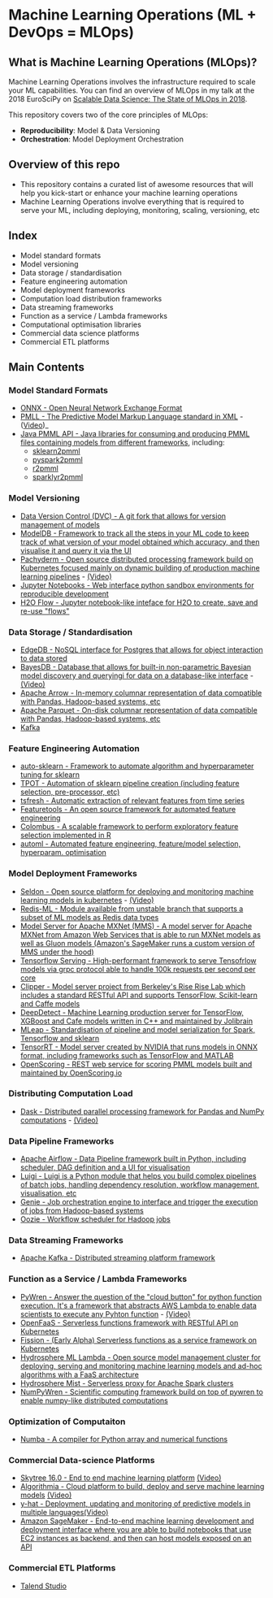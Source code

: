 # Machine Learning Operations (ML + DevOps = MLOps)

## What is Machine Learning Operations (MLOps)?

Machine Learning Operations involves the infrastructure required to scale your ML capabilities. You can find an overview of MLOps in my talk at the 2018 EuroSciPy on [Scalable Data Science: The State of MLOps in 2018](https://axsauze.github.io/scalable-data-science/#/).

This repository covers two of the core principles of MLOps:
* **Reproducibility**: Model & Data Versioning
* **Orchestration**: Model Deployment Orchestration

## Overview of this repo

* This repository contains a curated list of awesome resources that will help you kick-start or enhance your machine learning operations
* Machine Learning Operations involve everything that is required to serve your ML, including deploying, monitoring, scaling, versioning, etc

## Index

* Model standard formats
* Model versioning
* Data storage / standardisation
* Feature engineering automation
* Model deployment frameworks
* Computation load distribution frameworks
* Data streaming frameworks
* Function as a service / Lambda frameworks
* Computational optimisation libraries
* Commercial data science platforms
* Commercial ETL platforms


## Main Contents

### Model Standard Formats
* [ONNX - Open Neural Network Exchange Format](https://github.com/onnx/onnx)
* [PMLL - The Predictive Model Markup Language standard in XML](http://dmg.org/pmml/v4-3/GeneralStructure.html) - ([Video](https://www.youtube.com/watch?v=_5pZm2PZ8Q8))_
* [Java PMML API - Java libraries for consuming and producing PMML files containing models from different frameworks](https://github.com/jpmml), including:
    * [sklearn2pmml](https://github.com/jpmml/jpmml-sklearn)
    * [pyspark2pmml](https://github.com/jpmml/pyspark2pmml)
    * [r2pmml](https://github.com/jpmml/r2pmml)
    * [sparklyr2pmml](https://github.com/jpmml/sparklyr2pmml)

### Model Versioning
* [Data Version Control (DVC) - A git fork that allows for version management of models](https://dvc.org/)
* [ModelDB - Framework to track all the steps in your ML code to keep track of what version of your model obtained which accuracy, and then visualise it and query it via the UI](https://mitdbg.github.io/modeldb/)
* [Pachyderm - Open source distributed processing framework build on Kubernetes focused mainly on dynamic building of production machine learning pipelines](https://github.com/pachyderm/pachyderm) - [(Video)](https://www.youtube.com/watch?v=LamKVhe2RSM&t=1167s)
* [Jupyter Notebooks - Web interface python sandbox environments for reproducible development](http://jupyter.org/)
* [H2O Flow - Jupyter notebook-like inteface for H2O to create, save and re-use "flows"](https://www.h2o.ai/download/)


### Data Storage / Standardisation
* [EdgeDB - NoSQL interface for Postgres that allows for object interaction to data stored](https://edgedb.com/)
* [BayesDB - Database that allows for built-in non-parametric Bayesian model discovery and queryingi for data on a database-like interface](http://probcomp.csail.mit.edu/bayesdb/) - [(Video)](https://www.youtube.com/watch?v=2ws84s6iD1o)
* [Apache Arrow - In-memory columnar representation of data compatible with Pandas, Hadoop-based systems, etc](https://arrow.apache.org/)
* [Apache Parquet - On-disk columnar representation of data compatible with Pandas, Hadoop-based systems, etc](https://parquet.apache.org/)
* [Kafka]()

### Feature Engineering Automation
* [auto-sklearn - Framework to automate algorithm and hyperparameter tuning for sklearn](https://automl.github.io/auto-sklearn/stable/)
* [TPOT - Automation of sklearn pipeline creation (including feature selection, pre-processor, etc)](https://epistasislab.github.io/tpot/)
* [tsfresh - Automatic extraction of relevant features from time series](https://github.com/blue-yonder/tsfresh)
* [Featuretools - An open source framework for automated feature engineering](https://www.featuretools.com/)
* [Colombus - A scalable framework to perform exploratory feature selection implemented in R](http://i.stanford.edu/hazy/victor/columbus/)
* [automl - Automated feature engineering, feature/model selection, hyperparam. optimisation](https://github.com/ClimbsRocks/automl)


### Model Deployment Frameworks
* [Seldon - Open source platform for deploying and monitoring machine learning models in kubernetes](https://github.com/SeldonIO/seldon-core) - [(Video)](https://www.youtube.com/watch?v=pDlapGtecbY)
* [Redis-ML - Module available from unstable branch that supports a subset of ML models as Redis data types](https://github.com/RedisLabsModules/redis-ml)
* [Model Server for Apache MXNet (MMS) - A model server for Apache MXNet from Amazon Web Services that is able to run MXNet models as well as Gluon models (Amazon's SageMaker runs a custom version of MMS under the hood)](https://github.com/awslabs/mxnet-model-server)
* [Tensorflow Serving - High-performant framework to serve Tensofrlow models via grpc protocol able to handle 100k requests per second per core](https://www.tensorflow.org/serving/)
* [Clipper - Model server project from Berkeley's Rise Rise Lab which includes a standard RESTful API and supports TensorFlow, Scikit-learn and Caffe models](http://clipper.ai/)
* [DeepDetect - Machine Learning production server for TensorFlow, XGBoost and Cafe models written in C++ and maintained by Jolibrain](https://github.com/beniz/deepdetect)
* [MLeap - Standardisation of pipeline and model serialization for Spark, Tensorflow and sklearn](https://github.com/combust/mleap)
* [TensorRT - Model server created by NVIDIA that runs models in ONNX format, including frameworks such as TensorFlow and MATLAB](https://docs.nvidia.com/deeplearning/sdk/tensorrt-developer-guide/index.html)
* [OpenScoring - REST web service for scoring PMML models built and maintained by OpenScoring.io](https://github.com/openscoring/openscoring)

### Distributing Computation Load
* [Dask - Distributed parallel processing framework for Pandas and NumPy computations](http://dask.pydata.org/en/latest/) - [(Video)](https://www.youtube.com/watch?v=RA_2qdipVng)

### Data Pipeline Frameworks
* [Apache Airflow - Data Pipeline framework built in Python, including scheduler, DAG definition and a UI for visualisation](https://airflow.apache.org/)
* [Luigi - Luigi is a Python module that helps you build complex pipelines of batch jobs, handling dependency resolution, workflow management, visualisation, etc](https://github.com/spotify/luigi)
* [Genie - Job orchestration engine to interface and trigger the execution of jobs from Hadoop-based systems](https://github.com/Netflix/genie)
* [Oozie - Workflow scheduler for Hadoop jobs](http://oozie.apache.org/)

### Data Streaming Frameworks
* [Apache Kafka - Distributed streaming platform framework](https://kafka.apache.org/)

### Function as a Service / Lambda Frameworks
* [PyWren - Answer the question of the "cloud button" for python function execution. It's a framework that abstracts AWS Lambda to enable data scientists to execute any Pyhton function](http://pywren.io) - [(Video)](https://www.youtube.com/watch?v=OskQytBBdJU)
* [OpenFaaS - Serverless functions framework with RESTful API on Kubernetes](https://github.com/openfaas/faas)
* [Fission - (Early Alpha) Serverless functions as a service framework on Kubernetes](https://github.com/fission/fission)
* [Hydrosphere ML Lambda - Open source model management cluster for deploying, serving and monitoring machine learning models and ad-hoc algorithms with a FaaS architecture](https://github.com/Hydrospheredata/hydro-serving)
* [Hydrosphere Mist - Serverless proxy for Apache Spark clusters](https://github.com/Hydrospheredata/mist)
* [NumPyWren - Scientific computing framework build on top of pywren to enable numpy-like distributed computations](https://github.com/Vaishaal/numpywren)

### Optimization of Computaiton
* [Numba - A compiler for Python array and numerical functions](https://github.com/numba/numba)

### Commercial Data-science Platforms
* [Skytree 16.0 - End to end machine learning platform](http://skytree.net) [(Video)](https://www.youtube.com/watch?v=XuCwpnU-F1k)
* [Algorithmia - Cloud platform to build, deploy and serve machine learning models](https://algorithmia.com/) [(Video)](https://www.youtube.com/watch?v=qcsrPY0koyY)
* [y-hat - Deployment, updating and monitoring of predictive models in multiple languages](https://www.yhat.com/)[(Video)](https://www.youtube.com/watch?v=YiEjaWwzS_w)
* [Amazon SageMaker - End-to-end machine learning development and deployment interface where you are able to build notebooks that use EC2 instances as backend, and then can host models exposed on an API](https://aws.amazon.com/sagemaker/)

### Commercial ETL Platforms
* [Talend Studio](https://www.talend.com/)


